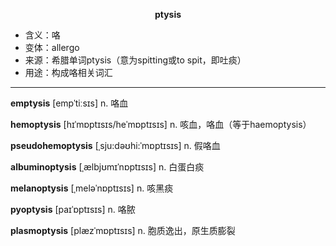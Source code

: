 
**<center>ptysis</center>**

- <span class="definition">含义：咯</span>
- <span class="definition">变体：allergo</span>
- <span class="definition">来源：希腊单词ptysis（意为spitting或to spit，即吐痰）</span>
- <span class="definition">用途：构成咯相关词汇</span>

---

<span class="vocabulary">**emptysis**</span> [empˈtiːsɪs] n. 咯血

<span class="vocabulary">**hemoptysis**</span> [hɪˈmɒptɪsɪs/heˈmɒptɪsɪs] n. 咳血，咯血（等于haemoptysis）

<span class="vocabulary">**pseudohemoptysis**</span> [ˌsju:dəʊhi:ˈmɒptɪsɪs] n. 假咯血

<span class="vocabulary">**albuminoptysis**</span> [ˌælbjʊmɪˈnɒptɪsɪs] n. 白蛋白痰

<span class="vocabulary">**melanoptysis**</span> [ˌmeləˈnɒptɪsɪs] n. 咳黑痰

<span class="vocabulary">**pyoptysis**</span> [paɪˈɒptɪsɪs] n. 咯脓

<span class="vocabulary">**plasmoptysis**</span> [plæzˈmɒptɪsɪs] n. 胞质逸出，原生质膨裂

